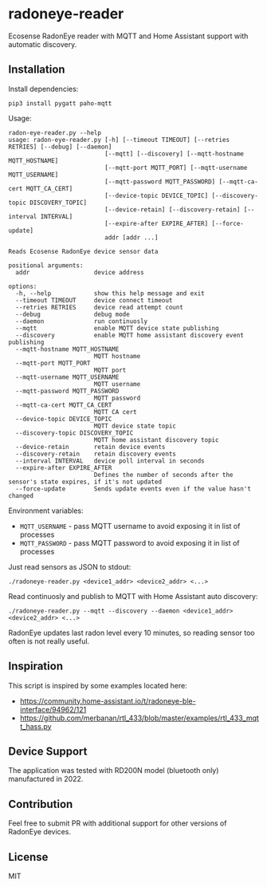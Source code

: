 # radoneye-reader

Ecosense RadonEye reader with MQTT and Home Assistant support with automatic discovery.

## Installation

Install dependencies:

```
pip3 install pygatt paho-mqtt
```

Usage:

```
radon-eye-reader.py --help
usage: radon-eye-reader.py [-h] [--timeout TIMEOUT] [--retries RETRIES] [--debug] [--daemon]
                           [--mqtt] [--discovery] [--mqtt-hostname MQTT_HOSTNAME]
                           [--mqtt-port MQTT_PORT] [--mqtt-username MQTT_USERNAME]
                           [--mqtt-password MQTT_PASSWORD] [--mqtt-ca-cert MQTT_CA_CERT]
                           [--device-topic DEVICE_TOPIC] [--discovery-topic DISCOVERY_TOPIC]
                           [--device-retain] [--discovery-retain] [--interval INTERVAL]
                           [--expire-after EXPIRE_AFTER] [--force-update]
                           addr [addr ...]

Reads Ecosense RadonEye device sensor data

positional arguments:
  addr                  device address

options:
  -h, --help            show this help message and exit
  --timeout TIMEOUT     device connect timeout
  --retries RETRIES     device read attempt count
  --debug               debug mode
  --daemon              run continuosly
  --mqtt                enable MQTT device state publishing
  --discovery           enable MQTT home assistant discovery event publishing
  --mqtt-hostname MQTT_HOSTNAME
                        MQTT hostname
  --mqtt-port MQTT_PORT
                        MQTT port
  --mqtt-username MQTT_USERNAME
                        MQTT username
  --mqtt-password MQTT_PASSWORD
                        MQTT password
  --mqtt-ca-cert MQTT_CA_CERT
                        MQTT CA cert
  --device-topic DEVICE_TOPIC
                        MQTT device state topic
  --discovery-topic DISCOVERY_TOPIC
                        MQTT home assistant discovery topic
  --device-retain       retain device events
  --discovery-retain    retain discovery events
  --interval INTERVAL   device poll interval in seconds
  --expire-after EXPIRE_AFTER
                        Defines the number of seconds after the sensor's state expires, if it's not updated
  --force-update        Sends update events even if the value hasn't changed
```

Environment variables:

- `MQTT_USERNAME` - pass MQTT username to avoid exposing it in list of processes
- `MQTT_PASSWORD` - pass MQTT password to avoid exposing it in list of processes

Just read sensors as JSON to stdout:

```
./radoneye-reader.py <device1_addr> <device2_addr> <...>
```

Read continuosly and publish to MQTT with Home Assistant auto discovery:

```
./radoneye-reader.py --mqtt --discovery --daemon <device1_addr> <device2_addr> <...>
```

RadonEye updates last radon level every 10 minutes, so reading sensor too often is not really useful.

## Inspiration

This script is inspired by some examples located here:

- https://community.home-assistant.io/t/radoneye-ble-interface/94962/121
- https://github.com/merbanan/rtl_433/blob/master/examples/rtl_433_mqtt_hass.py

## Device Support

The application was tested with RD200N model (bluetooth only) manufactured in 2022.

## Contribution

Feel free to submit PR with additional support for other versions of RadonEye devices.

## License

MIT

